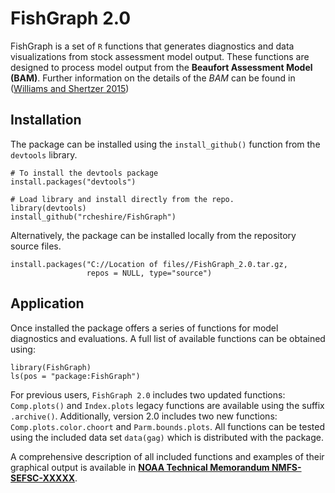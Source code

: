# FishGraph 2.0 

FishGraph is a set of `R` functions that generates diagnostics and data visualizations from stock assessment model output.  These functions are designed to process model output from the **Beaufort Assessment Model (BAM)**.  Further information on the details of the *BAM* can be found in ([Williams and Shertzer 2015](http://docs.lib.noaa.gov/noaa_documents/NMFS/SEFSC/TM_NMFS_SEFSC/NMFS_SEFSC_TM_671.pdf))



## Installation

The package can be installed using the `install_github()` function from the `devtools` library.  

```
# To install the devtools package
install.packages("devtools")

# Load library and install directly from the repo.
library(devtools)
install_github("rcheshire/FishGraph")
```

Alternatively, the package can be installed locally from the repository source files.

```
install.packages("C://Location of files//FishGraph_2.0.tar.gz, 
                 repos = NULL, type="source")
```

## Application

Once installed the package offers a series of functions for model diagnostics and evaluations.  A full list of available functions can be obtained using:

```
library(FishGraph)
ls(pos = "package:FishGraph")
```
For previous users, `FishGraph 2.0` includes two updated functions: `Comp.plots()` and `Index.plots` legacy functions are available using the suffix `.archive()`.  Additionally, version 2.0 includes two new functions: `Comp.plots.color.choort` and `Parm.bounds.plots`.  All functions can be tested using the included data set `data(gag)` which is distributed with the package.  

A comprehensive description of all included functions and examples of their graphical output is available in [**NOAA Technical Memorandum NMFS-SEFSC-XXXXX**](http://www.link2file.com).



